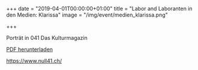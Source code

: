 +++
date = "2019-04-01T00:00:00+01:00"
title = "Labor and Laboranten in den Medien: Klarissa"
image = "/img/event/medien_klarissa.png"

+++

Porträt in 041 Das Kulturmagazin

[PDF herunterladen](/pdf/medien/041_Kulturmagazin_April2019_Klarissa.pdf)

https://www.null41.ch/
